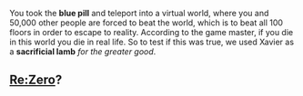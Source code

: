 You took the **blue pill** and teleport into a virtual world, where you and 50,000 other people are forced to beat the world, which is to beat all 100 floors in order to escape to reality. According to the game master, if you die in this world you die in real life. So to test if this was true, we used Xavier as a **sacrificial lamb** _for the greater good_.

## [Re:Zero](../README.md)?
